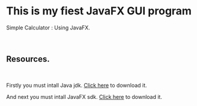 # This is my fiest JavaFX GUI program

Simple Calculator : Using JavaFX.
<br /><br /><br />
<h2>Resources.</h2>
<br />

<p>Firstly you must intall Java jdk. <a href="https://www.oracle.com/java/technologies/downloads/" target="_blank">Click here</a> to download it.</p> 
<p>And next you must intall JavaFX sdk. <a href="https://gluonhq.com/products/javafx/" target="_blank">Click here</a> to download it.</p> 
